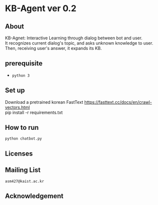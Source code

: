 # KB-Agent ver 0.2

## About

KB-Agnet: Interactive Learning through dialog between bot and user.  
It recognizes current dialog's topic, and asks unknown knowledge to user.  
Then, receiving user's answer, it expands its KB.  

## prerequisite
* `python 3`

## Set up
Download a pretrained korean FastText <https://fasttext.cc/docs/en/crawl-vectors.html>  
pip install -r requirements.txt

## How to run
```
python chatbot.py
```

## Licenses
  

## Mailing List
`asm427@kaist.ac.kr`  


## Acknowledgement
